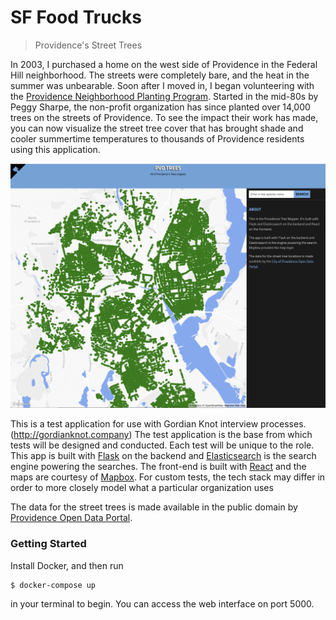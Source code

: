 SF Food Trucks
===

> Providence's Street Trees

In 2003, I purchased a home on the west side of Providence in the Federal Hill neighborhood. The streets were completely bare, and the heat in the summer was unbearable. Soon after I moved in, I began volunteering with the [Providence Neighborhood Planting Program](https://www.pnpp.org/). Started in the mid-80s by Peggy Sharpe, the non-profit organization has since planted over 14,000 trees on the streets of Providence. To see the impact their work has made, you can now visualize the street tree cover that has brought shade and cooler summertime temperatures to thousands of Providence residents using this application.  

![img](screenshot.png)

This is a test application for use with Gordian Knot interview processes. (http://gordianknot.company) The test application is the base from which tests will be designed and conducted. Each test will be unique to the role. This app is built with [Flask](http://flask.pocoo.org/) on the backend and [Elasticsearch](http://elastic.co/) is the search engine powering the searches. The front-end is built with [React](http://facebook.github.io/react/) and the maps are courtesy of [Mapbox](https://www.mapbox.com/). For custom tests, the tech stack may differ in order to more closely model what a particular organization uses

The data for the street trees is made available in the public domain by [Providence Open Data Portal](https://data.providenceri.gov/Neighborhoods/Providence-Tree-Dataset/b77h-59tz/).

### Getting Started

Install Docker, and then run 
```
$ docker-compose up
```
in your terminal to begin. You can access the web interface on port 5000. 